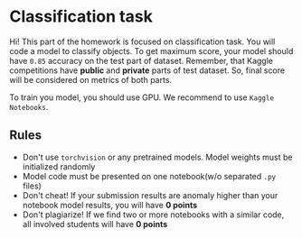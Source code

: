 # Classification task

Hi! This part of the homework is focused on classification task.
You will code a model to classify objects.
To get maximum score, your model should have `0.85` accuracy on the test part of dataset.
Remember, that Kaggle competitions have **public** and **private** parts of test dataset. 
So, final score will be considered on metrics of both parts.

To train you model, you should use GPU. We recommend to use `Kaggle Notebooks`. 


## Rules
- Don't use `torchvision` or any pretrained models. Model weights must be initialized randomly
- Model code must be presented on one notebook(w/o separated `.py` files)
- Don't cheat! If your submission results are anomaly higher than your notebook model results, you will have **0 points**
- Don't plagiarize! If we find two or more notebooks with a similar code, all involved students will have **0 points**

